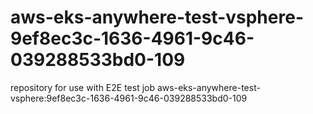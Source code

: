 # aws-eks-anywhere-test-vsphere-9ef8ec3c-1636-4961-9c46-039288533bd0-109
repository for use with E2E test job aws-eks-anywhere-test-vsphere:9ef8ec3c-1636-4961-9c46-039288533bd0-109
